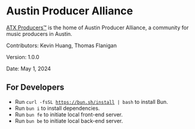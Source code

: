 # Austin Producer Alliance

[ATX Producers™](https://atxproducers.com) is the home of Austin Producer Alliance, a community for music producers in Austin.

Contributors: Kevin Huang, Thomas Flanigan

Version: 1.0.0

Date: May 1, 2024

## For Developers

- Run <code>curl -fsSL https://bun.sh/install | bash</code> to install Bun.
- Run <code>bun i</code> to install dependencies.
- Run <code>bun fe</code> to initiate local front-end server.
- Run <code>bun be</code> to initiate local back-end server.
